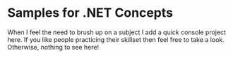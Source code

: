 # Samples for .NET Concepts
When I feel the need to brush up on a subject I add a quick console project here. If you like people practicing their skillset then feel free to take a look. Otherwise, nothing to see here!